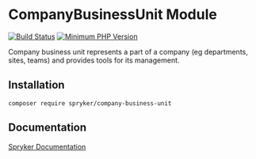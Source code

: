 # CompanyBusinessUnit Module
[![Build Status](https://travis-ci.org/spryker/company-business-unit.svg)](https://travis-ci.org/spryker/company-business-unit)
[![Minimum PHP Version](https://img.shields.io/badge/php-%3E%3D%207.2-8892BF.svg)](https://php.net/)

Company business unit represents a part of a company (eg departments, sites, teams) and provides tools for its management.

## Installation

```
composer require spryker/company-business-unit
```

## Documentation

[Spryker Documentation](https://academy.spryker.com/developing_with_spryker/module_guide/modules.html)
